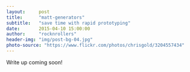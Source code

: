 ```yaml
---
layout:     post
title:      "matt-generators"
subtitle:   "save time with rapid prototyping"
date:       2015-04-10 15:00:00
author:     "rocknrollers"
header-img: "img/post-bg-04.jpg"
photo-source: "https://www.flickr.com/photos/chrisgold/3204557434"
---
```


Write up coming soon!